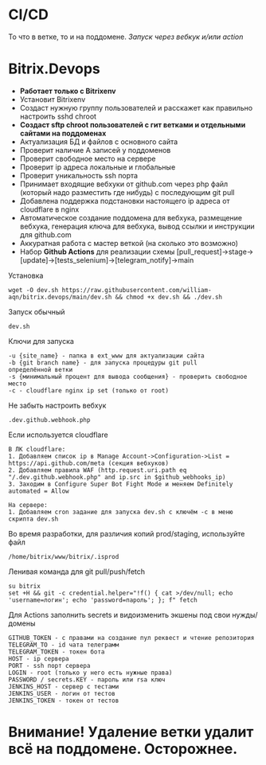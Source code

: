 # CI/CD
То что в ветке, то и на поддомене.
*Запуск через вебкук и/или action*


# Bitrix.Devops
* **Работает только с Bitrixenv**
* Установит Bitrixenv
* Создаст нужную группу пользователей и расскажет как правильно настроить sshd chroot
* **Создаст sftp chroot пользователей с гит ветками и отдельными сайтами на поддоменах**
* Актуализация БД и файлов с основного сайта
* Проверит наличие A записей у поддоменов
* Проверит свободное место на сервере
* Проверит ip адреса локальные и глобальные
* Проверит уникальность ssh порта
* Принимает входящие вебхуки от github.com через php файл (который надо разместить где нибудь) с последующим git pull
* Добавлена поддержка подстановки настоящего ip адреса от cloudflare в nginx
* Автоматическое создание поддомена для вебхука, размещение вебхука, генерация ключа для вебхука, вывод ссылки и инструкции для github.com
* Аккуратная работа с мастер веткой (на сколько это возможно)
* Набор **Github Actions** для реализации схемы [pull_request]->stage->[update]->[tests_selenium]->[telegram_notify]->main

Установка
```
wget -O dev.sh https://raw.githubusercontent.com/william-aqn/bitrix.devops/main/dev.sh && chmod +x dev.sh && ./dev.sh
```
Запуск обычный
```
dev.sh
```
Ключи для запуска
```
-u {site_name} - папка в ext_www для актуализации сайта
-b {git branch name} - для запуска процедуры git pull 
определённой ветки
-s {минимальный процент для вывода сообщения} - проверить свободное место
-c - cloudflare nginx ip set (только от root)
```

Не забыть настроить вебхук
```
.dev.github.webhook.php
```

Если используется cloudflare
```
В ЛК cloudflare:
1. Добавляем список ip в Manage Account->Configuration->List = https://api.github.com/meta (секция вебхуков)
2. Добавляем правила WAF (http.request.uri.path eq "/.dev.github.webhook.php" and ip.src in $github_webhooks_ip)
3. Заходим в Configure Super Bot Fight Mode и меняем Definitely automated = Allow

На сервере:
1. Добавляем cron задание для запуска dev.sh с ключём -c в меню скрипта dev.sh
```

Во время разработки, для различия копий prod/staging, используйте файл
```
/home/bitrix/www/bitrix/.isprod
```

Ленивая команда для git pull/push/fetch
```
su bitrix
set +H && git -c credential.helper="!f() { cat >/dev/null; echo 'username=логин'; echo 'password=пароль'; }; f" fetch
```

Для Actions заполнить secrets и видоизменить экшены под свои нужды/домены
```
GITHUB_TOKEN - с правами на создание пул реквест и чтение репозитория
TELEGRAM_TO - id чата телеграмм
TELEGRAM_TOKEN - токен бота
HOST - ip сервера
PORT - ssh порт сервера
LOGIN - root (только у него есть нужные права)
PASSWORD / secrets.KEY - пароль или rsa ключ
JENKINS_HOST - сервер с тестами
JENKINS_USER - логин от тестов
JENKINS_TOKEN - токен от тестов
```

# Внимание! Удаление ветки удалит всё на поддомене. Осторожнее.